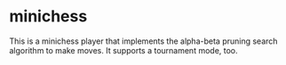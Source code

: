 # minichess
This is a minichess player that implements the alpha-beta pruning search algorithm to make moves. It supports a tournament mode, too.
